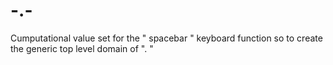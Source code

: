 # -.-
Cumputational value set for the " spacebar " keyboard function so to create the generic top level domain of ". "
